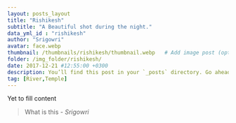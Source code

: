 ```yaml
---
layout: posts_layout
title: "Rishikesh"
subtitle: "A Beautiful shot during the night."
data_yml_id : "rishikesh"
author: "Srigowri"
avatar: face.webp
thumbnail: /thumbnails/rishikesh/thumbnail.webp   # Add image post (optional)
folder: /img_folder/rishikesh/
date: 2017-12-21 #12:55:00 +0300
description: You’ll find this post in your `_posts` directory. Go ahead and edit it and re-build the site to see your changes. # Add post description (optional)
tag: [River,Temple]
---
```

Yet to fill content


> What is this <cite>- Srigowri</cite>

